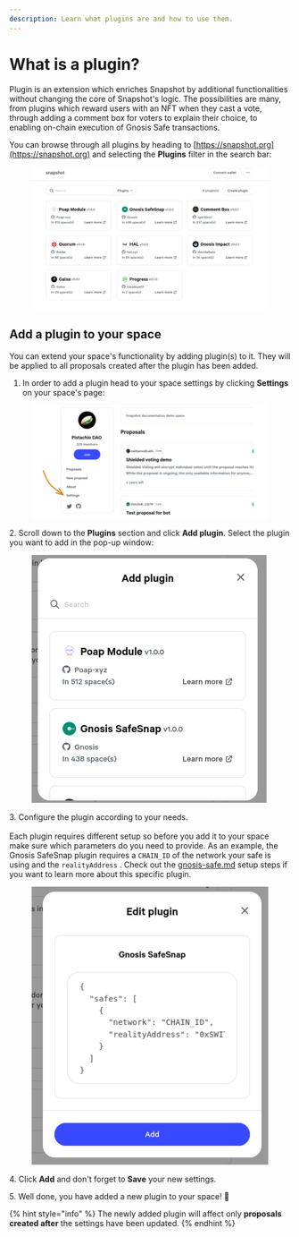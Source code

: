 ```yaml
---
description: Learn what plugins are and how to use them.
---
```


# What is a plugin?

Plugin is an extension which enriches Snapshot by additional functionalities without changing the core of Snapshot's logic. The possibilities are many, from plugins which reward users with an NFT when they cast a vote, through adding a comment box for voters to explain their choice, to enabling on-chain execution of Gnosis Safe transactions.

You can browse through all plugins by heading to [https://snapshot.org](https://snapshot.org) and selecting the **Plugins** filter in the search bar:

<figure><img src="../../.gitbook/assets/image (8) (1).png" alt=""><figcaption></figcaption></figure>

## Add a plugin to your space&#x20;

You can extend your space's functionality by adding plugin(s) to it. They will be applied to all proposals created after the plugin has been added.

1. In order to add a plugin head to your space settings by clicking **Settings** on your space's page:

<figure><img src="../../.gitbook/assets/image (30).png" alt=""><figcaption></figcaption></figure>

2\. Scroll down to the **Plugins** section and click **Add plugin**. Select the plugin you want to add in the pop-up window:

<figure><img src="../../.gitbook/assets/image (27) (2).png" alt=""><figcaption></figcaption></figure>

3\. Configure the plugin according to your needs. \
\
Each plugin requires different setup so before you add it to your space make sure which parameters do you need to provide. As an example, the Gnosis SafeSnap plugin requires a `CHAIN_ID` of the network your safe is using and the `realityAddress` . Check out the [gnosis-safe.md](../gnosis-safe.md "mention") setup steps if you want to learn more about this specific plugin.

<figure><img src="../../.gitbook/assets/image (19).png" alt=""><figcaption></figcaption></figure>

4\. Click **Add** and don't forget to **Save** your new settings.&#x20;

5\. Well done, you have added a new plugin to your space! :tada:

{% hint style="info" %}
The newly added plugin will affect only **proposals created after** the settings have been updated.
{% endhint %}
